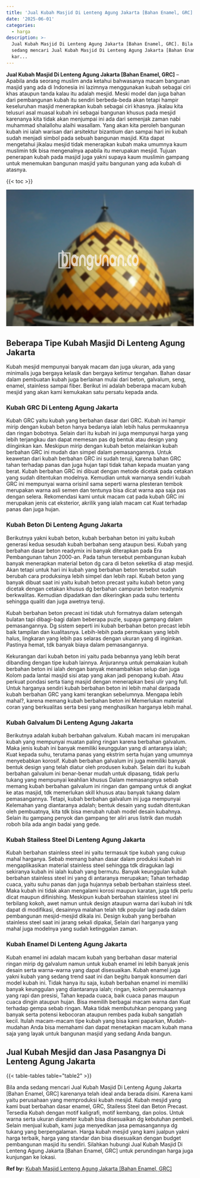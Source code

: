 ```yaml
---
title: 'Jual Kubah Masjid Di Lenteng Agung Jakarta [Bahan Enamel, GRC]'
date: '2025-06-01'
categories:
  - harga
description: >-
  Jual Kubah Masjid Di Lenteng Agung Jakarta [Bahan Enamel, GRC]. Bila anda
  sedang mencari Jual Kubah Masjid Di Lenteng Agung Jakarta [Bahan Enamel, GRC]
  kar...
---
```


**Jual Kubah Masjid Di Lenteng Agung Jakarta \[Bahan Enamel, GRC\]** – Apabila anda seorang muslim anda ketahui bahwasanya macam bangunan masjid yang ada di Indonesia ini lazimnya menggunakan kubah sebagai ciri khas ataupun tanda kalau itu adalah mesjid. Meski model dan juga bahan dari pembangunan kubah itu sendiri berbeda-beda akan tetapi hampir keseluruhan masjid menerapkan kubah sebagai ciri khasnya. jikalau kita telusuri asal muasal kubah ini sebagai bangunan khusus pada mesjid karenanya kita tidak akan menjumpai ini ada dari semenjak zaman nabi muhammad shalallohu alaihi wasallam. Yang akan kita peroleh bangunan kubah ini ialah warisan dari arsitektur bizantium dan sampai hari ini kubah sudah menjadi simbol pada sebuah bangunan masjid. Kita dapat mengetahui jikalau mesjid tidak menerapkan kubah maka umumnya kaum muslimin tdk bisa mengenalnya apabila itu merupakan mesjid. Tujuan penerapan kubah pada masjid juga yakni supaya kaum muslimin gampang untuk menemukan bangunan masjid yaitu bangunan yang ada kubah di atasnya.

{{< toc >}}

![Jual Kubah Masjid Di Lenteng Agung Jakarta [Bahan Enamel, GRC]](/images/jual-kubah-masjid-37.png)

## Beberapa Tipe Kubah Masjid Di Lenteng Agung Jakarta

Kubah mesjid mempunyai banyak macam dan juga ukuran, ada yang minimalis juga bergaya kelasik dan bergaya ketimur tengahan. Bahan dasar dalam pembuatan kubah juga berlainan mulai dari beton, galvalum, seng, enamel, stainless sampai fiber. Berikut ini adalah beberapa macam kubah mesjid yang akan kami kemukakan satu persatu kepada anda.

### Kubah GRC Di Lenteng Agung Jakarta

Kubah GRC yaitu kubah yang berbahan dasar dari GRC. Kubah ini hampir mirip dengan kubah beton hanya bedanya ialah lebih halus permukaannya dan ringan bobotnya. Selain dari itu kubah ini juga mempunyai harga yang lebih terjangkau dan dapat memesan pas dg bentuk atau design yang diinginkan kan. Meskipun mirip dengan kubah beton melainkan kubah berbahan GRC ini mudah dan simpel dalam pemasangannya. Untuk keawetan dari kubah berbahan GRC ini sudah teruji, karena bahan GRC tahan terhadap panas dan juga hujan tapi tidak tahan kepada muatan yang berat. Kubah berbahan GRC ini dibuat dengan metode dicetak pada cetakan yang sudah ditentukan modelnya. Kemudian untuk warnanya sendiri kubah GRC ini mempunyai warna orisinil sama seperti warna plesteran tembok merupakan warna asli semen dan tentunya bisa dicat warna apa saja pas dengan selera. Rekomendasi kami untuk macam cat pada kubah GRC ini merupakan jenis cat eksterior, akrilik yang ialah macam cat Kuat terhadap panas dan juga hujan.

### Kubah Beton Di Lenteng Agung Jakarta

Berikutnya yakni kubah beton, kubah berbahan beton ini yaitu kubah generasi kedua sesudah kubah berbahan seng ataupun besi. Kubah yang berbahan dasar beton readymix ini banyak diterapkan pada Era Pembangunan tahun 2000-an. Pada tahun tersebut pembangunan kubah banyak menerapkan material beton dg cara di beton seketika di atap mesjid. Akan tetapi untuk hari ini kubah yang berbahan beton tersebut sudah berubah cara produksinya lebih simpel dan lebih rapi. Kubah beton yang banyak dibuat saat ini yaitu kubah beton precast yaitu kubah beton yang dicetak dengan cetakan khusus dg berbahan campuran beton readymix berkwalitas. Kemudian dipadatkan dan dikeringkan pada suhu tertentu sehingga qualiti dan juga awetnya teruji.

Kubah berbahan beton precast ini tidak utuh formatnya dalam setengah bulatan tapi dibagi-bagi dalam beberapa puzle, supaya gampang dalam pemasangannya. Dg sistem seperti ini kubah berbahan beton precast lebih baik tampilan dan kualitasnya. Lebih-lebih pada permukaan yang lebih halus, lingkaran yang lebih pas selaras dengan ukuran yang di inginkan. Pastinya hemat, tdk banyak biaya dalam pemasangannya.

Kekurangan dari kubah beton ini yaitu pada bebannya yang lebih berat dibanding dengan tipe kubah lainnya. Anjurannya untuk pemakaian kubah berbahan beton ini ialah dengan banyak menambahkan selup dan juga Kolom pada lantai masjid sisi atap yang akan jadi penopang kubah. Atau perkuat pondasi serta tiang masjid dengan menerapkan besi ulir yang full. Untuk harganya sendiri kubah berbahan beton ini lebih mahal daripada kubah berbahan GRC yang kami terangkan sebelumnya. Mengapa lebih mahal?, karena memang kubah berbahan beton ini Memerlukan material coran yang berkualitas serta besi yang menghasilkan harganya lebih mahal.

### Kubah Galvalum Di Lenteng Agung Jakarta

Berikutnya adalah kubah berbahan galvalum. Kubah macam ini merupakan kubah yang mempunyai muatan paling ringan karena berbahan galvalum. Maka jenis kubah ini banyak memiliki keunggulan yang di antaranya ialah; Kuat kepada suhu, terutama panas yang ekstrim serta hujan yang umumnya menyebabkan korosif. Kubah berbahan galvalum ini juga memiliki banyak bentuk design yang telah diatur oleh produsen kubah. Selain dari itu kubah berbahan galvalum ini benar-benar mudah untuk dipasang, tidak perlu tukang yang mempunyai keahlian khusus Dalam memasangnya sebab memang kubah berbahan galvalum ini ringan dan gampang untuk di angkat ke atas masjid, tdk memerlukan skill khusus atau banyak tukang dalam pemasangannya. Tetapi, kubah berbahan galvalum ini juga mempunyai Kelemahan yang diantaranya adalah; bentuk desain yang sudah ditentukan oleh pembuatnya, kita tdk bisa merubah rubah model desain kubahnya. Selain itu gampang penyok dan gampang ter aliri arus listrik dan mudah roboh bila ada angin badai yang gede.

### Kubah Stailess Steel Di Lenteng Agung Jakarta

Kubah berbahan stainless steel ini yaitu termasuk tipe kubah yang cukup mahal harganya. Sebab memang bahan dasar dalam produksi kubah ini mengaplikasikan material stainless steel sehingga tdk diragukan lagi sekiranya kubah ini ialah kubah yang bermutu. Banyak keunggulan kubah berbahan stainless steel ini yang di antaranya merupakan; Tahan terhadap cuaca, yaitu suhu panas dan juga hujannya sebab berbahan stainless steel. Maka kubah ini tidak akan mengalami korosi maupun karatan, juga tdk perlu dicat maupun difinishing. Meskipun kubah berbahan stainless steel ini terbilang kokoh, awet namun untuk design ataupun warna dari kubah ini tdk dapat di modifikasi, desainnya malahan telah tdk popular lagi pada dalam pembangunan mesjid-mesjid dikala ini. Design kubah yang berbahan stainless steel saat ini jarang sekali dipakai, Selain dari harganya yang mahal juga modelnya yang sudah ketinggalan zaman.

### Kubah Enamel Di Lenteng Agung Jakarta

Kubah enamel ini adalah macam kubah yang berbahan dasar material ringan mirip dg galvalum namun untuk kubah enamel ini lebih banyak jenis desain serta warna-warna yang dapat disesuaikan. Kubah enamel juga yakni kubah yang sedang trend saat ini dan begitu banyak konsumen dari model kubah ini. Tidak hanya itu saja, kubah berbahan enamel ini memiliki banyak keunggulan yang diantaranya ialah; ringan, kokoh permukaannya yang rapi dan presisi, Tahan kepada cuaca, baik cuaca panas maupun cuaca dingin ataupun hujan. Bisa memilih berbagai macam warna dan Kuat terhadap gempa sebab ringan. Maka tidak membutuhkan penopang yang banyak serta potensi kebocoran ataupun rembes pada kubah sangatlah kecil. Itulah macam-macam tipe kubah yang bisa kami paparkan, Mudah-mudahan Anda bisa memahami dan dapat menetapkan macam kubah mana saja yang layak untuk bangunan masjid yang sedang Anda bangun.

## Jual Kubah Mesjid dan Jasa Pasangnya Di Lenteng Agung Jakarta

{{< table-tables table="table2" >}}

Bila anda sedang mencari Jual Kubah Masjid Di Lenteng Agung Jakarta \[Bahan Enamel, GRC\] karenanya telah ideal anda berada disini. Karena kami yaitu perusahaan yang memproduksi kubah mesjid. Kubah mesjid yang kami buat berbahan dasar enamel, GRC, Stailess Steel dan Beton Precast. Tersedia Kubah dengan motif kaligrafi, motif kembang, dan polos. Untuk warna serta ukuran diameter kubah bisa disesuaikan dg kebutuhan pembeli. Selain menjual kubah, kami juga menyedikan jasa pemasangannya dg tukang yang berpengalaman. Harga kubah mesjid yang kami jualpun yakni harga terbaik, harga yang standar dan bisa disesuaikan dengan budget pembangunan masjid itu sendiri. Silahkan hubungi Jual Kubah Masjid Di Lenteng Agung Jakarta \[Bahan Enamel, GRC\] untuk perundingan harga juga kunjungan ke lokasi.

**Ref by:** [Kubah Masjid Lenteng Agung Jakarta [Bahan Enamel, GRC]](https://id.wikipedia.org/wiki/Kubah)
